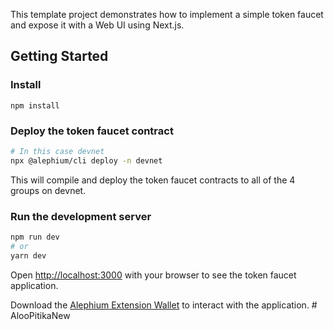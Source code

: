 This template project demonstrates how to implement a simple token faucet and expose it with a Web UI using Next.js.

## Getting Started

### Install

```
npm install

```

### Deploy the token faucet contract

```bash
# In this case devnet
npx @alephium/cli deploy -n devnet
```

This will compile and deploy the token faucet contracts to all of the
4 groups on devnet.

### Run the development server

```bash
npm run dev
# or
yarn dev
```

Open [http://localhost:3000](http://localhost:3000) with your browser
to see the token faucet application.

Download the [Alephium Extension Wallet](https://github.com/alephium/extension-wallet)
to interact with the application.
#   A l o o P i t i k a N e w  
 